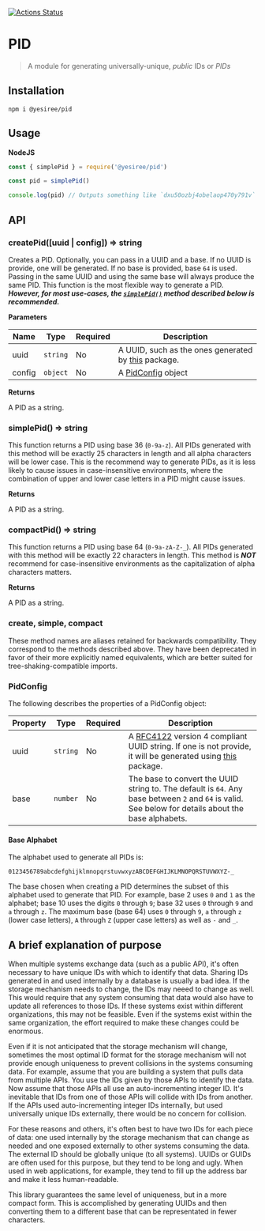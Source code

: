 [![Actions Status](https://github.com/yesiree/node-pid/workflows/Node%20CI/badge.svg)](https://github.com/yesiree/node-pid/actions)

# PID

> A module for generating universally-unique, _public_ IDs or *PIDs*

## Installation

```
npm i @yesiree/pid
```

## Usage

**NodeJS**
```javascript
const { simplePid } = require('@yesiree/pid')

const pid = simplePid()

console.log(pid) // Outputs something like `dxu50ozbj4obelaop470y791v`
```

## API

### createPid([uuid | config]) => string

Creates a PID. Optionally, you can pass in a UUID and a base. If no UUID is provide, one will be generated. If no base is provided, base `64` is used. Passing in the same UUID and using the same base will always produce the same PID. This function is the most flexible way to generate a PID. ***However, for most use-cases, the [`simplePid()`](#simplepid--string) method described below is recommended.***

**Parameters**

| Name | Type | Required | Description |
| --- | --- | --- | --- |
| uuid | `string` | No | A UUID, such as the ones generated by [this](https://www.npmjs.com/package/uuid) package. |
| config | `object` | No | A [PidConfig](#pidconfig) object |

**Returns**

A PID as a string.

### simplePid() => string

This function returns a PID using base 36 (`0-9a-z`). All PIDs generated with this method will be exactly 25 characters in length and all alpha characters will be lower case. This is the recommend way to generate PIDs, as it is less likely to cause issues in case-insensitive environments, where the combination of upper and lower case letters in a PID might cause issues.

**Returns**

A PID as a string.

### compactPid() => string

This function returns a PID using base 64 (`0-9a-zA-Z-_`). All PIDs generated with this method will be exactly 22 characters in length. This method is ***NOT*** recommend for case-insensitive environments as the capitalization of alpha characters matters.

**Returns**

A PID as a string.

### create, simple, compact

These method names are aliases retained for backwards compatibility. They correspond to the methods described above. They have been deprecated in favor of their more explicitly named equivalents, which are better suited for tree-shaking-compatible imports.

### PidConfig

The following describes the properties of a PidConfig object:

| Property | Type | Required | Description |
| --- | --- | --- | --- |
| uuid | `string` | No | A [RFC4122](https://www.ietf.org/rfc/rfc4122.txt) version 4 compliant UUID string. If one is not provide, it will be generated using [this](https://www.npmjs.com/package/uuid) package. |
| base | `number` | No | The base to convert the UUID string to. The default is `64`. Any base between `2` and `64` is valid. See below for details about the base alphabets. |

#### Base Alphabet

The alphabet used to generate all PIDs is:

```
0123456789abcdefghijklmnopqrstuvwxyzABCDEFGHIJKLMNOPQRSTUVWXYZ-_
```

The base chosen when creating a PID determines the subset of this alphabet used to generate that PID. For example, base 2 uses `0` and `1` as the alphabet; base 10 uses the digits `0` through `9`; base 32 uses `0` through `9` and `a` through `z`. The maximum base (base 64) uses `0` through `9`, `a` through `z` (lower case letters), `A` through `Z` (upper case letters) as well as `-` and `_`.

## A brief explanation of purpose

When multiple systems exchange data (such as a public API), it's often necessary to have unique IDs with which to identify that data. Sharing IDs generated in and used internally by a database is usually a bad idea. If the storage mechanism needs to change, the IDs may neeed to change as well. This would require that any system consuming that data would also have to update all references to those IDs. If these systems exist within different organizations, this may not be feasible. Even if the systems exist within the same organization, the effort required to make these changes could be enormous.

Even if it is not anticipated that the storage mechanism will change, sometimes the most optimal ID format for the storage mechanism will not provide enough uniqueness to prevent collisions in the systems consuming data. For example, assume that you are building a system that pulls data from multiple APIs. You use the IDs given by those APIs to identify the data. Now assume that those APIs all use an auto-incrementing integer ID. It's inevitable that IDs from one of those APIs will collide with IDs from another. If the APIs used auto-incrementing integer IDs internally, but used universally unique IDs externally, there would be no concern for collision.

For these reasons and others, it's often best to have two IDs for each piece of data: one used internally by the storage mechanism that can change as needed and one exposed externally to other systems consuming the data. The external ID should be globally unique (to all systems). UUIDs or GUIDs are often used for this purpose, but they tend to be long and ugly. When used in web applications, for example, they tend to fill up the address bar and make it less human-readable.

This library guarantees the same level of uniqueness, but in a more compact form. This is accomplished by generating UUIDs and then converting them to a different base that can be representated in fewer characters.

